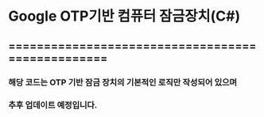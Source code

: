 # Google OTP기반 컴퓨터 잠금장치(C#)
## =================================================
### 해당 코드는 OTP 기반 잠금 장치의 기본적인 로직만 작성되어 있으며
### 추후 업데이트 예정입니다.
